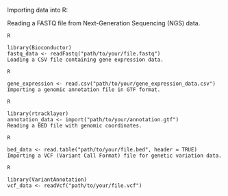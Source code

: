 Importing data into R:

Reading a FASTQ file from Next-Generation Sequencing (NGS) data.

```
R

library(Bioconductor)
fastq_data <- readFastq("path/to/your/file.fastq")
Loading a CSV file containing gene expression data.
```
```
R

gene_expression <- read.csv("path/to/your/gene_expression_data.csv")
Importing a genomic annotation file in GTF format.
```
```
R

library(rtracklayer)
annotation_data <- import("path/to/your/annotation.gtf")
Reading a BED file with genomic coordinates.
```
```
R

bed_data <- read.table("path/to/your/file.bed", header = TRUE)
Importing a VCF (Variant Call Format) file for genetic variation data.
```
```
R

library(VariantAnnotation)
vcf_data <- readVcf("path/to/your/file.vcf")
```
